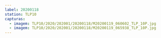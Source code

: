 ```yaml
---
label: 20200118
station: TLP10
capturas:
  - imagem: TLP10/2020/202001/20200118/M20200119_060602_TLP_10P.jpg
  - imagem: TLP10/2020/202001/20200118/M20200119_065938_TLP_10P.jpg
---
```

